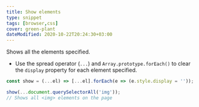 ```yaml
---
title: Show elements
type: snippet
tags: [browser,css]
cover: green-plant
dateModified: 2020-10-22T20:24:30+03:00
---
```


Shows all the elements specified.

- Use the spread operator (`...`) and `Array.prototype.forEach()` to clear the `display` property for each element specified.

```js
const show = (...el) => [...el].forEach(e => (e.style.display = ''));
```

```js
show(...document.querySelectorAll('img'));
// Shows all <img> elements on the page
```
